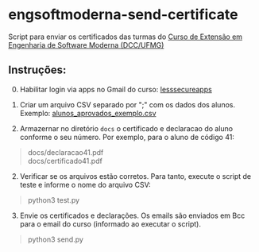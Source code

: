# engsoftmoderna-send-certificate
Script para enviar os certificados das turmas do [Curso de Extensão em Engenharia de Software Moderna (DCC/UFMG)](http://www.engsoftmoderna.dcc.ufmg.br/)

## Instruções:

0) Habilitar login via apps no Gmail do curso: [lesssecureapps](https://myaccount.google.com/lesssecureapps)

1) Criar um arquivo  CSV separado por ";" com os dados dos alunos.  Exemplo: [alunos_aprovados_exemplo.csv](https://github.com/alinebrito/engsoftmoderna-send-certificate/blob/master/alunos_aprovados_exemplo.csv)

2) Armazernar no diretório `docs` o certificado e declaracao do aluno conforme o seu número. Por exemplo, para o aluno de código 41:

>docs/declaracao41.pdf\
>docs/certificado41.pdf

2) Verificar se os arquivos estão corretos. Para tanto, execute o script de teste e informe o nome do arquivo CSV:

> python3 test.py

3) Envie os certificados e declarações. Os emails são enviados em Bcc para o email do curso (informado ao executar o script).

> python3 send.py




